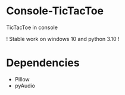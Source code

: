 # Console-TicTacToe
TicTacToe in console

! Stable work on windows 10 and python 3.10 !

# Dependencies
* Pillow
* pyAudio

